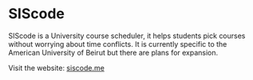 SIScode
=======

SIScode is a University course scheduler, it helps students pick courses without worrying about time conflicts.
It is currently specific to the American University of Beirut but there are plans for expansion.

Visit the website: [siscode.me](http://siscode.me)